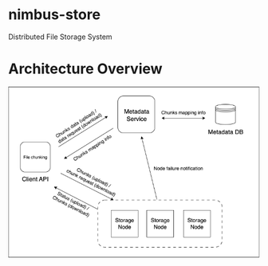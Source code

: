 # nimbus-store
Distributed File Storage System

# Architecture Overview
![Architecture diagram.png](docs/Architecture%20diagram.png)
